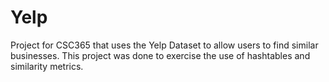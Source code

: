 # Yelp

Project for CSC365 that uses the Yelp Dataset to allow users to find similar businesses. 
This project was done to exercise the use of hashtables and similarity metrics.
